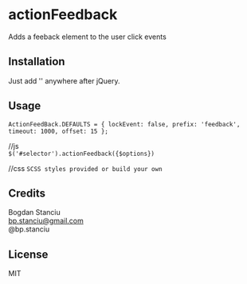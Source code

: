 # actionFeedback
Adds a feeback element to the user click events 

## Installation
Just add '<script src="../actionFeedback.js"></script>' anywhere after jQuery.

## Usage
`ActionFeedBack.DEFAULTS = {
	lockEvent: false,
	prefix: 'feedback',
	timeout: 1000,
	offset: 15
};`    

//js  
`$('#selector').actionFeedback({$options})`

//css
`SCSS styles provided or build your own`

## Credits

Bogdan Stanciu  
bp.stanciu@gmail.com  
@bp.stanciu  

## License

MIT
